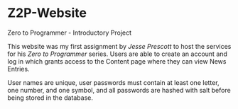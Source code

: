 Z2P-Website
===========

Zero to Programmer - Introductory Project

This website was my first assignment by *Jesse Prescott* to host the services for his *Zero to Programmer* series.
Users are able to create an account and log in which grants access to the Content page where they can view News Entries.

User names are unique, user passwords must contain at least one letter, one number, and one symbol, and all passwords are hashed with salt before being stored in the database.

